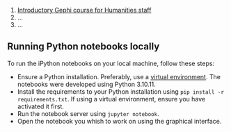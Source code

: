 1. [Introductory Gephi course for Humanities staff](https://github.com/CentreForDigitalHumanities/Gephi/blob/main/Introduction.md)
2. ...
3. ...


## Running Python notebooks locally

To run the iPython notebooks on your local machine, follow these steps:

- Ensure a Python installation. Preferably, use a [virtual environment](https://docs.python.org/3/tutorial/venv.html). The notebooks were developed using Python 3.10.11. 
- Install the requirements to your Python installation using `pip install -r requirements.txt`. If using a virtual environment, ensure you have activated it first.
- Run the notebook server using `jupyter notebook`.
- Open the notebook you whish to work on using the graphical interface.